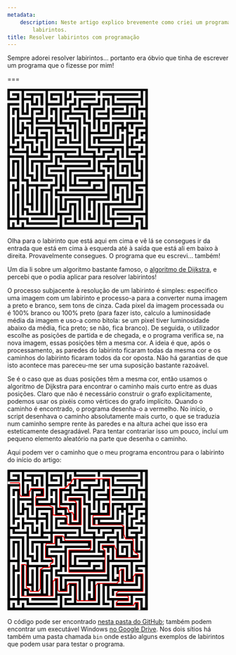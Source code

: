 ```yaml
---
metadata:
    description: Neste artigo explico brevemente como criei um programa para resolver
        labirintos.
title: Resolver labirintos com programação
---
```


Sempre adorei resolver labirintos... portanto era óbvio que tinha de escrever um programa que o fizesse por mim!

===

![a black and white maze](maze2.jpg)

Olha para o labirinto que está aqui em cima e vê lá se consegues ir da entrada que está em cima à esquerda até à saída que está ali em baixo à direita. Provavelmente consegues. O programa que eu escrevi... também!

Um dia li sobre um algoritmo bastante famoso, o [algoritmo de Dijkstra][Dijkstra's algorithm], e percebi que o podia aplicar para resolver labirintos!

O processo subjacente à resolução de um labirinto é simples: especifico uma imagem com um labirinto e processo-a para a converter numa imagem a preto e branco, sem tons de cinza. Cada pixel da imagem processada ou é 100% branco ou 100% preto (para fazer isto, calculo a luminosidade média da imagem e uso-a como bitola: se um pixel tiver luminosidade abaixo da média, fica preto; se não, fica branco). De seguida, o utilizador escolhe as posições de partida e de chegada, e o programa verifica se, na nova imagem, essas posições têm a mesma cor. A ideia é que, após o processamento, as paredes do labirinto ficaram todas da mesma cor e os caminhos do labirinto ficaram todos da cor oposta. Não há garantias de que isto acontece mas pareceu-me ser uma suposição bastante razoável.

Se é o caso que as duas posições têm a mesma cor, então usamos o algoritmo de Dijkstra para encontrar o caminho mais curto entre as duas posições. Claro que não é necessário construir o grafo explicitamente, podemos usar os pixéis como vértices do grafo implícito. Quando o caminho é encontrado, o programa desenha-o a vermelho. No início, o script desenhava o caminho absolutamente mais curto, o que se traduzia num caminho sempre rente às paredes e na altura achei que isso era esteticamente desagradável. Para tentar contrariar isso um pouco, incluí um pequeno elemento aleatório na parte que desenha o caminho.

Aqui podem ver o caminho que o meu programa encontrou para o labirinto do início do artigo:

![the maze above but solved with a red line showing the path](maze2_solved.png)

O código pode ser encontrado [nesta pasta do GitHub][gh]; também podem encontrar um executável Windows [no Google Drive][drive]. Nos dois sítios há também uma pasta chamada `bin` onde estão alguns exemplos de labirintos que podem usar para testar o programa.

[Dijkstra's algorithm]: https://en.wikipedia.org/wiki/Dijkstra%27s_algorithm
[gh]: https://github.com/RodrigoGiraoSerrao/projects/tree/master/MazeSolver
[drive]: https://drive.google.com/open?id=1L7Ell-R4hUlN8Tutp10ycKyUq8kp5_c-